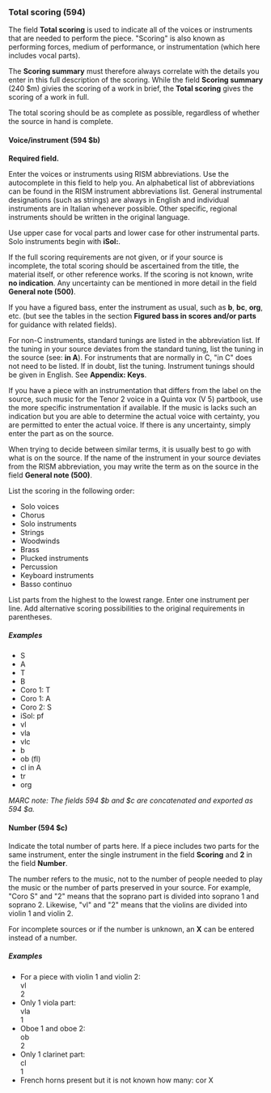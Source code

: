 ### Total scoring (594)

The field **Total scoring** is used to indicate all of the voices or instruments that are needed to perform the piece. "Scoring" is also known as performing forces, medium of performance, or instrumentation (which here includes vocal parts).

The **Scoring summary** must therefore always correlate with the details you enter in this full description of the scoring. While the field **Scoring summary** (240 $m) givies the scoring of a work in brief, the **Total scoring** gives the scoring of a work in full.

The total scoring should be as complete as possible, regardless of whether the source in hand is complete.

#### Voice/instrument (594 $b)

**Required field.**

Enter the voices or instruments using RISM abbreviations. Use the autocomplete in this field to help you. An alphabetical list of abbreviations can be found in the RISM instrument abbreviations list. General instrumental designations (such as strings) are always in English and individual instruments are in Italian whenever possible. Other specific, regional instruments should be written in the original language.

Use upper case for vocal parts and lower case for other instrumental parts. Solo instruments begin with **iSol:**.

If the full scoring requirements are not given, or if your source is incomplete, the total scoring should be ascertained from the title, the material itself, or other reference works. If the scoring is not known, write **no indication**. Any uncertainty can be mentioned in more detail in the field **General note (500)**.

If you have a figured bass, enter the instrument as usual, such as **b**, **bc**, **org**, etc. (but see the tables in the section **Figured bass in scores and/or parts** for guidance with related fields).

For non-C instruments, standard tunings are listed in the abbreviation list. If the tuning in your source deviates from the standard tuning, list the tuning in the source (see: **in A**). For instruments that are normally in C, "in C" does not need to be listed. If in doubt, list the tuning. Instrument tunings should be given in English. See **Appendix: Keys**.

If you have a piece with an instrumentation that differs from the label on the source, such music for the Tenor 2 voice in a Quinta vox (V 5) partbook, use the more specific instrumentation if available. If the music is lacks such an indication but you are able to determine the actual voice with certainty, you are permitted to enter the actual voice. If there is any uncertainty, simply enter the part as on the source.

When trying to decide between similar terms, it is usually best to go with what is on the source. If the name of the instrument in your source deviates from the RISM abbreviation, you may write the term as on the source in the field **General note (500)**.

List the scoring in the following order:

- Solo voices
- Chorus
- Solo instruments
- Strings
- Woodwinds
- Brass
- Plucked instruments
- Percussion
- Keyboard instruments
- Basso continuo

List parts from the highest to the lowest range. Enter one instrument per line. Add alternative scoring possibilities to the original requirements in parentheses.

##### Examples

- S
- A
- T
- B
- Coro 1: T
- Coro 1: A
- Coro 2: S
- iSol: pf
- vl
- vla
- vlc
- b
- ob (fl)
- cl in A
- tr
- org

_MARC note: The fields 594 $b and $c are concatenated and exported as 594 $a._

#### Number (594 $c)

Indicate the total number of parts here. If a piece includes two parts for the same instrument, enter the single instrument in the field **Scoring** and **2** in the field **Number**.

The number refers to the music, not to the number of people needed to play the music or the number of parts preserved in your source. For example, "Coro S" and "2" means that the soprano part is divided into soprano 1 and soprano 2.  Likewise, "vl" and "2" means that the violins are divided into violin 1 and violin 2.

For incomplete sources or if the number is unknown, an **X** can be entered instead of a number.

##### Examples

- For a piece with violin 1 and violin 2:  
  vl  
  2
- Only 1 viola part:  
  vla  
  1
- Oboe 1 and oboe 2:  
  ob  
  2
- Only 1 clarinet part:  
  cl  
  1
- French horns present but it is not known how many: cor X  
